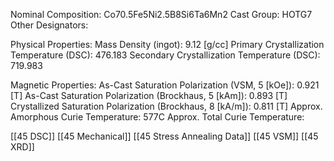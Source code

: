 Nominal Composition: Co70.5Fe5Ni2.5B8Si6Ta6Mn2
Cast Group: HOTG7
Other Designators: 
 
Physical Properties:
Mass Density (ingot): 9.12 [g/cc]
 Primary Crystallization Temperature (DSC): 476.183
Secondary Crystallization Temperature (DSC): 719.983

Magnetic Properties:
As-Cast Saturation Polarization (VSM, 5 [kOe]): 0.921 [T]
As-Cast Saturation Polarization (Brockhaus, 5 [kAm]): 0.893 [T]
Crystallized Saturation Polarization (Brockhaus, 8 [kA/m]): 0.811 [T]
Approx. Amorphous Curie Temperature: 577C
Approx. Total Curie Temperature: 

[[45 DSC]]
[[45 Mechanical]]
[[45 Stress Annealing Data]]
[[45 VSM]]
[[45 XRD]]
